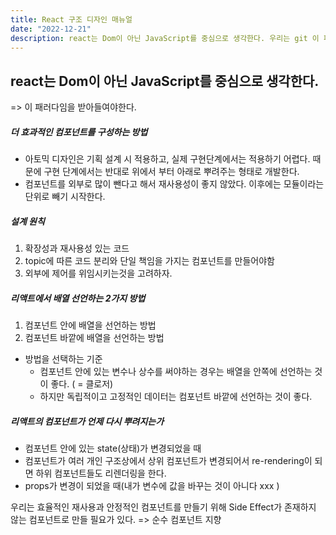```yaml
---
title: React 구조 디자인 매뉴얼
date: "2022-12-21"
description: react는 Dom이 아닌 JavaScript를 중심으로 생각한다. 우리는 git 이 패러다임을 받아들여야한다. 
---
```


## react는 Dom이 아닌 JavaScript를 중심으로 생각한다.
=> 이 패러다임을 받아들여야한다. 


##### 더 효과적인 컴포넌트를 구성하는 방법

- 아토믹 디자인은 기획 설계 시 적용하고, 실제 구현단계에서는 적용하기 어렵다.
때문에 구현 단계에서는 반대로 위에서 부터 아래로 뿌려주는 형태로 개발한다. 
- 컴포넌트를 외부로 많이 뺀다고 해서 재사용성이 좋지 않았다.
이후에는 모듈이라는 단위로 빼기 시작한다. 


##### 설계 원칙
1. 확장성과 재사용성 있는 코드
2. topic에 따른 코드 분리와 단일 책임을 가지는 컴포넌트를 만들어야함
3. 외부에 제어를 위임시키는것을 고려하자. 


##### 리액트에서 배열 선언하는 2가지 방법
1. 컴포넌트 안에 배열을 선언하는 방법
2. 컴포넌트 바깥에 배열을 선언하는 방법

- 방법을 선택하는 기준 
	- 컴포넌트 안에 있는 변수나 상수를 써야하는 경우는 배열을 안쪽에 선언하는 것이 좋다.
	   ( = 클로저)
	- 하지만 독립적이고 고정적인 데이터는 컴포넌트 바깥에 선언하는 것이 좋다. 



##### 리액트의 컴포넌트가 언제 다시 뿌려지는가
-  컴포넌트 안에 있는 state(상태)가 변경되었을 때
-  컴포넌트가 여러 개인 구조상에서 상위 컴포넌트가 변경되어서 re-rendering이 되면 하위 컴포넌트들도 리렌더링을 한다.
-  props가 변경이 되었을 때(내가 변수에 값을 바꾸는 것이 아니다 xxx )

우리는 효율적인 재사용과 안정적인 컴포넌트를 만들기 위해 Side Effect가 존재하지 않는 컴포넌트로 만들 필요가 있다. => 순수 컴포넌트 지향


